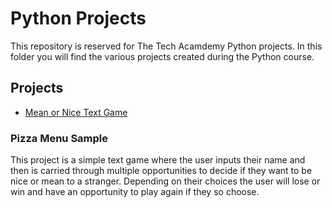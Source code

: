 # Python Projects
This repository is reserved for The Tech Acamdemy Python projects. In this folder you will find the various projects created during the Python course.
## Projects
- [Mean or Nice Text Game](https://github.com/daylilyk/Python-Projects/tree/main/Nice_or_Mean_Game)


### Pizza Menu Sample
This project is a simple text game where the user inputs their name and then is carried through multiple opportunities to decide if they want to be nice or mean to a stranger. Depending on their choices the user will lose or win and have an opportunity to play again if they so choose.
